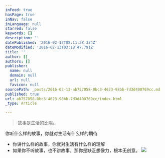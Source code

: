 ```yaml
---
inFeed: true
hasPage: true
inNav: false
inLanguage: null
starred: false
keywords: []
description: ''
datePublished: '2016-02-13T08:11:38.334Z'
dateModified: '2016-02-13T03:18:47.791Z'
title: ''
author: []
authors: []
publisher:
  name: null
  domain: null
  url: null
  favicon: null
sourcePath: _posts/2016-02-13-ab757058-0bc3-4623-98bb-7d3d400769cc.md
published: true
url: ab757058-0bc3-4623-98bb-7d3d400769cc/index.html
_type: Article

---
```

> 故事是生活的比喻。

你听什么样的故事，你就对生活有什么样的期待
- 你讲什么样的故事，你就对生活有什么样的理解
- 如果你不听故事，也不讲故事，那你是缺乏想像力，根本无创意。
![](https://the-grid-user-content.s3-us-west-2.amazonaws.com/b1bc9569-98ed-43e0-86f6-491692c27390.jpg)